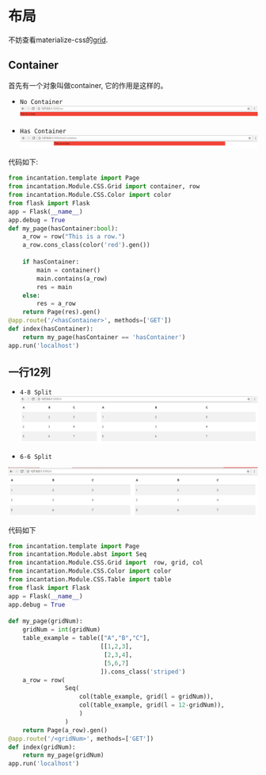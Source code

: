 # 布局

不妨查看materialize-css的[grid](http://materializecss.com/grid.html).

## Container

首先有一个对象叫做container, 它的作用是这样的。

- `No Container`
[![No Container](./noContainer.PNG)](./noContainer.PNG)

- `Has Container`
[![Has Container](./hasContainer.PNG)](./hasContainer.PNG)

代码如下:

```python
from incantation.template import Page 
from incantation.Module.CSS.Grid import container, row
from incantation.Module.CSS.Color import color
from flask import Flask
app = Flask(__name__)
app.debug = True
def my_page(hasContainer:bool):
    a_row = row("This is a row.")
    a_row.cons_class(color('red').gen())

    if hasContainer:
        main = container()
        main.contains(a_row)
        res = main
    else:
        res = a_row
    return Page(res).gen()
@app.route('/<hasContainer>', methods=['GET'])
def index(hasContainer):
    return my_page(hasContainer == 'hasContainer')
app.run('localhost')
```

## 一行12列

- `4-8 Split`
[![4-8 Split](./Grid48.PNG)](./Grid48.PNG)


- `6-6 Split`

[![6-6 Split](./Grid66.PNG)](./Grid66.PNG)

代码如下

```python
from incantation.template import Page 
from incantation.Module.abst import Seq
from incantation.Module.CSS.Grid import  row, grid, col
from incantation.Module.CSS.Color import color
from incantation.Module.CSS.Table import table
from flask import Flask
app = Flask(__name__)
app.debug = True

def my_page(gridNum):
    gridNum = int(gridNum)
    table_example = table(["A","B","C"],
                          [[1,2,3],
                           [2,3,4],
                           [5,6,7]
                          ]).cons_class('striped')
    a_row = row(
                Seq(
                    col(table_example, grid(l = gridNum)),
                    col(table_example, grid(l = 12-gridNum)),
                    )
                )
    return Page(a_row).gen()
@app.route('/<gridNum>', methods=['GET'])
def index(gridNum):
    return my_page(gridNum)
app.run('localhost')
```







